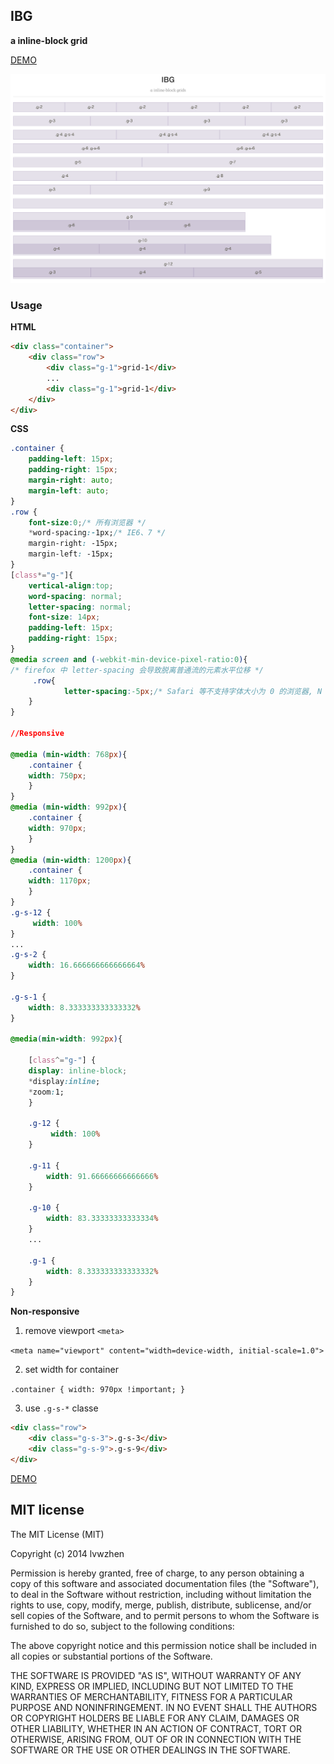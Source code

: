 ## IBG

**a inline-block grid**

[DEMO](http://lvwzhen.github.io/IBG/)

![image](screenshot.png)

### Usage

**HTML**

```html
<div class="container">
	<div class="row">
    	<div class="g-1">grid-1</div>
        ...
        <div class="g-1">grid-1</div>    
    </div>
</div>
```

**CSS**

```css
.container {
    padding-left: 15px;
    padding-right: 15px;
    margin-right: auto;
    margin-left: auto;
}   
.row {
    font-size:0;/* 所有浏览器 */
    *word-spacing:-1px;/* IE6、7 */
    margin-right: -15px;
    margin-left: -15px;
}
[class*="g-"]{
    vertical-align:top;
    word-spacing: normal;
    letter-spacing: normal;
    font-size: 14px;
    padding-left: 15px;
    padding-right: 15px;
}
@media screen and (-webkit-min-device-pixel-ratio:0){
/* firefox 中 letter-spacing 会导致脱离普通流的元素水平位移 */
     .row{
            letter-spacing:-5px;/* Safari 等不支持字体大小为 0 的浏览器, N 根据父级字体调节*/
    }
}

//Responsive

@media (min-width: 768px){
    .container {
    width: 750px;
    }
}
@media (min-width: 992px){
    .container {
    width: 970px;
    }
}
@media (min-width: 1200px){
    .container {
    width: 1170px;
    }
}
.g-s-12 {
     width: 100%
}
...
.g-s-2 {
    width: 16.666666666666664%
}

.g-s-1 {
    width: 8.333333333333332%
}

@media(min-width: 992px){

    [class^="g-"] {
    display: inline-block;
    *display:inline;
    *zoom:1;
    }

    .g-12 {
         width: 100%
    }

    .g-11 {
        width: 91.66666666666666%
    }

    .g-10 {
        width: 83.33333333333334%
    }
    ...
    
    .g-1 {
        width: 8.333333333333332%
    } 
}
```

**Non-responsive**

1. remove viewport `<meta>` 

`<meta name="viewport" content="width=device-width, initial-scale=1.0">`

2. set width for container 

`.container { width: 970px !important; }`

3. use `.g-s-*` classe

```html
<div class="row">
    <div class="g-s-3">.g-s-3</div>
    <div class="g-s-9">.g-s-9</div>
</div>
```

[DEMO](http://lvwzhen.github.io/IBG/non-responsive.html)


## MIT license

The MIT License (MIT)

Copyright (c) 2014 lvwzhen

Permission is hereby granted, free of charge, to any person obtaining a copy
of this software and associated documentation files (the "Software"), to deal
in the Software without restriction, including without limitation the rights
to use, copy, modify, merge, publish, distribute, sublicense, and/or sell
copies of the Software, and to permit persons to whom the Software is
furnished to do so, subject to the following conditions:

The above copyright notice and this permission notice shall be included in all
copies or substantial portions of the Software.

THE SOFTWARE IS PROVIDED "AS IS", WITHOUT WARRANTY OF ANY KIND, EXPRESS OR
IMPLIED, INCLUDING BUT NOT LIMITED TO THE WARRANTIES OF MERCHANTABILITY,
FITNESS FOR A PARTICULAR PURPOSE AND NONINFRINGEMENT. IN NO EVENT SHALL THE
AUTHORS OR COPYRIGHT HOLDERS BE LIABLE FOR ANY CLAIM, DAMAGES OR OTHER
LIABILITY, WHETHER IN AN ACTION OF CONTRACT, TORT OR OTHERWISE, ARISING FROM,
OUT OF OR IN CONNECTION WITH THE SOFTWARE OR THE USE OR OTHER DEALINGS IN THE
SOFTWARE.
